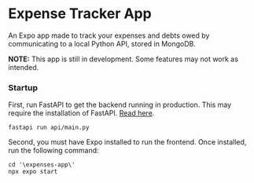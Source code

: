 # Expense Tracker App
An Expo app made to track your expenses and debts owed by communicating to a local Python API, stored in MongoDB.

**NOTE:** This app is still in development. Some features may not work as intended.

### Startup
First, run FastAPI to get the backend running in production. This may require the installation of FastAPI. [Read here](https://fastapi.tiangolo.com/tutorial/#install-fastapi). 
```
fastapi run api/main.py 
```

Second, you must have Expo installed to run the frontend. Once installed, run the following command:
```
cd '\expenses-app\'
npx expo start
```